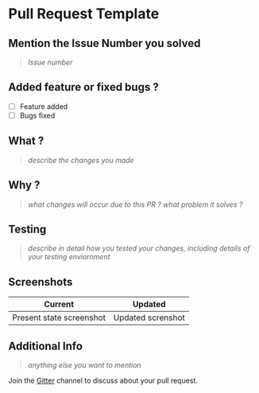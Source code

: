 # Pull Request Template
## Mention the Issue Number you solved
> *Issue number* 
## Added feature or fixed bugs ?
- [ ] Feature added
- [ ] Bugs fixed
## What ?
> *describe the changes you made*
## Why ?
> *what changes will occur due to this PR ? what problem it solves ?*
## Testing
> *describe in detail how you tested your changes, including details of your testing enviornment*
## Screenshots
Current | Updated
--------|----------
Present state screenshot | Updated screnshot
## Additional Info
> *anything else you want to mention*

Join the [Gitter](https://gitter.im/the-browser-toolbox/community) channel to discuss about your pull request.
